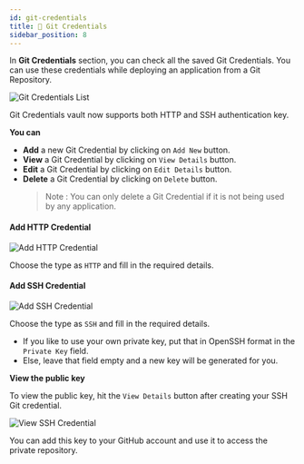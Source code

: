 ```yaml
---
id: git-credentials
title: 🐙 Git Credentials
sidebar_position: 8
---
```


In **Git Credentials** section, you can check all the saved Git Credentials. You can use these credentials while deploying an application from a Git Repository.

![Git Credentials List](/assets/2.x.x/git-credential-list.png)

Git Credentials vault now supports both HTTP and SSH authentication key.

**You can**
- **Add** a new Git Credential by clicking on `Add New` button.
- **View** a Git Credential by clicking on `View Details` button.
- **Edit** a Git Credential by clicking on `Edit Details` button.
- **Delete** a Git Credential by clicking on `Delete` button.
  > Note : You can only delete a Git Credential if it is not being used by any application.

#### Add HTTP Credential

![Add HTTP Credential](/assets/2.x.x/add-http-credential.png)

Choose the type as `HTTP` and fill in the required details.

#### Add SSH Credential

![Add SSH Credential](/assets/2.x.x/add-ssh-credential.png)

Choose the type as `SSH` and fill in the required details.
- If you like to use your own private key, put that in OpenSSH format in the `Private Key` field.
- Else, leave that field empty and a new key will be generated for you.

**View the public key**

To view the public key, hit the `View Details` button after creating your SSH Git credential.

![View SSH Credential](/assets/2.x.x/ssh-git-credential-details.png)

You can add this key to your GitHub account and use it to access the private repository.